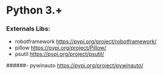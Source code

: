 # Python 3.+

### Externals Libs:

- robotframework     https://pypi.org/project/robotframework/
- pillow             https://pypi.org/project/Pillow/
- psutil             https://pypi.org/project/psutil/


  

######- pywinauto          https://pypi.org/project/pywinauto/